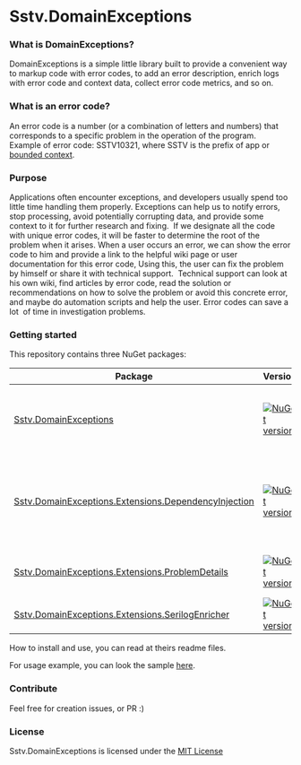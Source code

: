 Sstv.DomainExceptions
========

### What is DomainExceptions?

DomainExceptions is a simple little library built to provide a convenient way to markup code with error codes,
to add an error description, enrich logs with error code and context data, collect error code metrics, and so on.

### What is an error code?

An error code is a number (or a combination of letters and numbers) that corresponds to a specific problem in the
operation of the program.  
Example of error code: SSTV10321, where SSTV is the prefix of app
or [bounded context](https://martinfowler.com/bliki/BoundedContext.html).

### Purpose

Applications often encounter exceptions, and developers usually spend too little time handling them properly.
Exceptions can help us to notify errors, stop processing, avoid potentially corrupting data, and provide some
context to it for further research and fixing. 
If we designate all the code with unique error codes, it will be faster to determine the root of the problem when it
arises.
When a user occurs an error, we can show the error code to him and provide a link to the helpful wiki page or user
documentation for this error code, Using this, the user can fix the problem by himself or share it with technical support. 
Technical support can look at his own wiki, find articles by error code, read the solution or recommendations on how to solve
the problem or avoid this concrete error, and maybe do automation scripts and help the user. Error codes can save a lot 
of time in investigation problems.

### Getting started

This repository contains three NuGet packages:

| Package                                                                                                                  | Version                                                                                                                                                                                                            | Description                                                               |
|--------------------------------------------------------------------------------------------------------------------------|--------------------------------------------------------------------------------------------------------------------------------------------------------------------------------------------------------------------|---------------------------------------------------------------------------|
| [Sstv.DomainExceptions](./Sstv.DomainExceptions/README.md)                                                               | [![NuGet version](https://img.shields.io/nuget/v/Sstv.DomainExceptions.svg?style=flat-square)](https://www.nuget.org/packages/Sstv.DomainExceptions)                                                               | Core lib that meant to be referenced in your domain layer                 |
| [Sstv.DomainExceptions.Extensions.DependencyInjection](./Sstv.DomainExceptions.Extensions.DependencyInjection/README.md) | [![NuGet version](https://img.shields.io/nuget/v/Sstv.DomainExceptions.Extensions.DependencyInjection.svg?style=flat-square)](https://www.nuget.org/packages/Sstv.DomainExceptions.Extensions.DependencyInjection) | Dependency injection integration lib, for configuring at composition root |
| [Sstv.DomainExceptions.Extensions.ProblemDetails](./Sstv.DomainExceptions.Extensions.ProblemDetails/README.md)           | [![NuGet version](https://img.shields.io/nuget/v/Sstv.DomainExceptions.Extensions.ProblemDetails.svg?style=flat-square)](https://www.nuget.org/packages/Sstv.DomainExceptions.Extensions.ProblemDetails)           | Problem details integration lib                                           |
| [Sstv.DomainExceptions.Extensions.SerilogEnricher](./Sstv.DomainExceptions.Extensions.SerilogEnricher/README.md)         | [![NuGet version](https://img.shields.io/nuget/v/Sstv.DomainExceptions.Extensions.SerilogEnricher.svg?style=flat-square)](https://www.nuget.org/packages/Sstv.DomainExceptions.Extensions.SerilogEnricher)         | Serilog integration lib                                                   |

How to install and use, you can read at theirs readme files.

For usage example, you can look the sample [here](./Sstv.Host).

### Contribute

Feel free for creation issues, or PR :)

### License

Sstv.DomainExceptions is licensed under the [MIT License](./License.md) 
